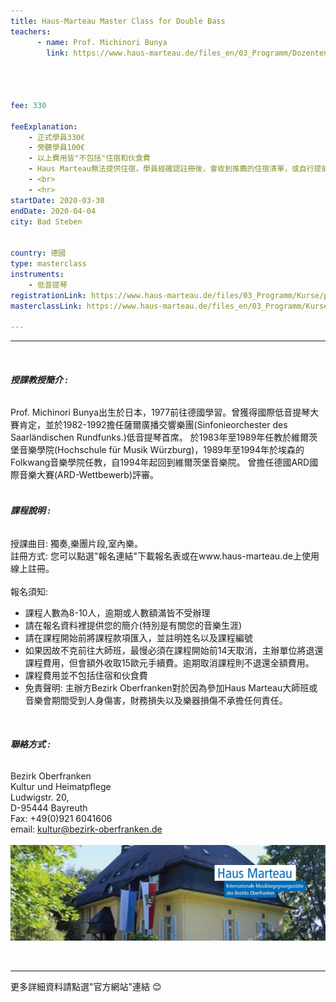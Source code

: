 ```yaml
---
title: Haus-Marteau Master Class for Double Bass
teachers:
      - name: Prof. Michinori Bunya 
        link: https://www.haus-marteau.de/files_en/03_Programm/Dozenten/singleview_dozenten.php?id=65&nav=9&subnav=57




fee: 330

feeExplanation: 
    - 正式學員330€
    - 旁聽學員100€
    - 以上費用皆"不包括"住宿和伙食費
    - Haus Marteau無法提供住宿，學員經確認註冊後，會收到推薦的住宿清單，或自行提前上網訂房。   
    - <br>
    - <hr>
startDate: 2020-03-30
endDate: 2020-04-04
city: Bad Steben
      

country: 德國
type: masterclass
instruments:
    - 低音提琴
registrationLink: https://www.haus-marteau.de/files/03_Programm/Kurse/pdf/14-HM-Kurs-Download-A4-12-20.pdf
masterclassLink: https://www.haus-marteau.de/files_en/03_Programm/Kurse/singleview_kurse.php?id=884&nav=9&subnav=58
    
---
```

<hr>
<br>

###### __授課教授簡介 :__<br> 
Prof. Michinori Bunya出生於日本，1977前往德國學習。曾獲得國際低音提琴大賽肯定，並於1982-1992擔任薩爾廣播交響樂團(Sinfonieorchester des Saarländischen Rundfunks.)低音提琴首席。
於1983年至1989年任教於維爾茨堡音樂學院(Hochschule für Musik Würzburg)，1989年至1994年於埃森的Folkwang音樂學院任教，自1994年起回到維爾茨堡音樂院。
曾擔任德國ARD國際音樂大賽(ARD-Wettbewerb)評審。
<br>
<br>


###### __課程說明 :__<br> 
授課曲目: 獨奏,樂團片段,室內樂。<br> 
註冊方式: 您可以點選"報名連結"下載報名表或在www.haus-marteau.de上使用線上註冊。<br>
<br>
報名須知:
- 課程人數為8-10人，逾期或人數額滿皆不受辦理
- 請在報名資料裡提供您的簡介(特別是有關您的音樂生涯)<br>
- 請在課程開始前將課程款項匯入，並註明姓名以及課程編號<br>
- 如果因故不克前往大師班，最慢必須在課程開始前14天取消，主辦單位將退還課程費用，但會額外收取15歐元手續費。逾期取消課程則不退還全額費用。<br>
- 課程費用並不包括住宿和伙食費<br>
- 免責聲明: 主辦方Bezirk Oberfranken對於因為參加Haus Marteau大師班或音樂會期間受到人身傷害，財務損失以及樂器損傷不承擔任何責任。

<br>

###### __聯絡方式 :__<br> 
Bezirk Oberfranken <br>
Kultur und Heimatpflege <br>
Ludwigstr. 20, <br>
D-95444 Bayreuth<br>
Fax: +49(0)921 6041606<br>
email: kultur@bezirk-oberfranken.de
<br>
<br>
<img src="/assets/img/Haus-Marteau/Haus-Marteau.png" class="img-fluid" alt="...">

<br>
<hr>
更多詳細資料請點選"官方網站"連結 😊
